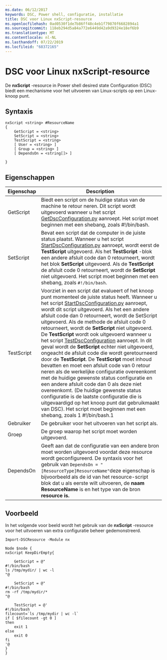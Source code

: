 ```yaml
---
ms.date: 06/12/2017
keywords: DSC, Power shell, configuratie, installatie
title: DSC voor Linux nxScript-resource
ms.openlocfilehash: 0ad0530f1de7b86ff48c4eb1f79870f6682894a1
ms.sourcegitcommit: 118eb294d5a84a772e6449d42a9d9324e18ef6b9
ms.translationtype: MT
ms.contentlocale: nl-NL
ms.lasthandoff: 07/22/2019
ms.locfileid: "68372165"
---
```

# <a name="dsc-for-linux-nxscript-resource"></a>DSC voor Linux nxScript-resource

De **nxScript** -resource in Power shell desired state Configuration (DSC) biedt een mechanisme voor het uitvoeren van Linux-scripts op een Linux-knoop punt.

## <a name="syntax"></a>Syntaxis

```
nxScript <string> #ResourceName
{
    GetScript = <string>
    SetScript = <string>
    TestScript = <string>
    [ User = <string> ]
    [ Group = <string> ]
    [ DependsOn = <string[]> ]

}
```

## <a name="properties"></a>Eigenschappen

|  Eigenschap |  Description |
|---|---|
| GetScript| Biedt een script om de huidige status van de machine te retour neren.  Dit script wordt uitgevoerd wanneer u het script [GetDscConfiguration.py](https://github.com/Microsoft/PowerShell-DSC-for-Linux#performing-dsc-operations-from-the-linux-computer) aanroept. Het script moet beginnen met een shebang, zoals #!/bin/bash.|
| SetScript| Bevat een script dat de computer in de juiste status plaatst. Wanneer u het script [StartDscConfiguration.py](https://github.com/Microsoft/PowerShell-DSC-for-Linux#performing-dsc-operations-from-the-linux-computer) aanroept, wordt eerst de **TestScript** uitgevoerd. Als het **TestScript** -blok een andere afsluit code dan 0 retourneert, wordt het blok **SetScript** uitgevoerd. Als de **TestScript** de afsluit code 0 retourneert, wordt de **SetScript** niet uitgevoerd. Het script moet beginnen met een shebang, zoals `#!/bin/bash`.|
| TestScript| Voorziet in een script dat evalueert of het knoop punt momenteel de juiste status heeft. Wanneer u het script [StartDscConfiguration.py](https://github.com/Microsoft/PowerShell-DSC-for-Linux#performing-dsc-operations-from-the-linux-computer) aanroept, wordt dit script uitgevoerd. Als het een andere afsluit code dan 0 retourneert, wordt de SetScript uitgevoerd. Als de methode de afsluit code 0 retourneert, wordt de **SetScript** niet uitgevoerd. De **TestScript** wordt ook uitgevoerd wanneer u het script [TestDscConfiguration](https://github.com/Microsoft/PowerShell-DSC-for-Linux#performing-dsc-operations-from-the-linux-computer) aanroept. In dit geval wordt de **SetScript** echter niet uitgevoerd, ongeacht de afsluit code die wordt geretourneerd door de **TestScript**. De **TestScript** moet inhoud bevatten en moet een afsluit code van 0 retour neren als de werkelijke configuratie overeenkomt met de huidige gewenste status configuratie en een andere afsluit code dan 0 als deze niet overeenkomt. (De huidige gewenste status configuratie is de laatste configuratie die is uitgevaardigd op het knoop punt dat gebruikmaakt van DSC). Het script moet beginnen met een shebang, zoals 1 #!/bin/bash.1|
| Gebruiker| De gebruiker voor het uitvoeren van het script als.|
| Groep| De groep waarop het script moet worden uitgevoerd.|
| DependsOn | Geeft aan dat de configuratie van een andere bron moet worden uitgevoerd voordat deze resource wordt geconfigureerd. De syntaxis voor het gebruik van `DependsOn = "[ResourceType]ResourceName"`deze eigenschap is bijvoorbeeld als de id van het resource-script blok dat u als eerste wilt uitvoeren, de **naam** **ResourceName** is en het type van de bron **resource is.**|

## <a name="example"></a>Voorbeeld

In het volgende voor beeld wordt het gebruik van de **nxScript** -resource voor het uitvoeren van extra configuratie beheer gedemonstreerd.

```
Import-DSCResource -Module nx

Node $node {
nxScript KeepDirEmpty{

    GetScript = @"
#!/bin/bash
ls /tmp/mydir/ | wc -l
"@

    SetScript = @"
#!/bin/bash
rm -rf /tmp/mydir/*
"@

    TestScript = @'
#!/bin/bash
filecount=`ls /tmp/mydir | wc -l`
if [ $filecount -gt 0 ]
then
    exit 1
else
    exit 0
fi
'@
}
}
```
